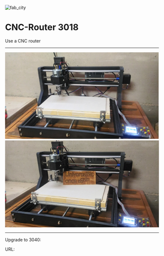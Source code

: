 ![fab_city](https://fab.city/ "once again")

# CNC-Router 3018
Use a CNC router

---

![CNC_3018](https://github.com/universalbit-dev/CNC-Router/blob/main/cnc_3018/cnc3018.jpg "Cnc 3018")
![once_again](https://github.com/universalbit-dev/CNC-Router/blob/main/cnc_3018/once_again.jpg "once again")

---

Upgrade to 3040:

URL:
